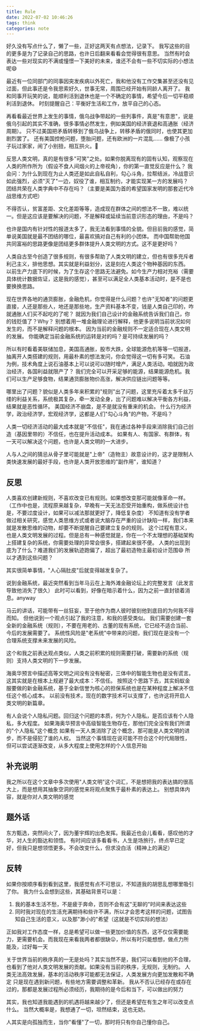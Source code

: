 ```yaml
---
title: Rule
date: 2022-07-02 10:46:26
tags: think
categories: note
---
```

好久没有写点什么了，懒了一些，正好这两天有点想法，记录下。
我写这些的目的更多是为了记录自己的思路，也许日后翻来看看会觉得很有意思。
当然有时会表达一些对现实的不满或憧憬一下美好的未来，谁还不会有一些不切实际的小想法呢😄

最近有一位同部门的同事因突发疾病以外死亡，我和他没有工作交集甚至还没有见过面，但此事还是令我思索好久，世事无常，周围已经开始有同龄人离开了。
我和同事开玩笑的说，能顺利活到退休也是一个不确定的事情，希望今后一切平稳顺利活到退休。
时刻提醒自己：平衡好生活和工作，放平自己的心态。

再看看最近世界上发生的事情，俄乌战争带起的一些列事件，真是"有意思"，说是俄乌引起的其实不准确，很多事情必然发生，例如美国的经济衰退和高通胀（经济周期）。
只不过美国把矛盾转移到了俄乌战争上，转移矛盾的俄同时，也使其更加剧烈罢了。 还有美国控枪问题，堕胎问题，还有欧洲的一片混乱......
像极了小孩子玩过家家，闹了小别扭，相互拱火。🤭

<!-- more -->

反思人类文明，真的是有很多"可笑"之处。如果你脱离现有的固有认知，观察现在人类的所作所为（假设不食人间烟火的上帝视角），你的第一直觉反应是什么？
我会问：为什么到现在为止人类还是如此自私自利，勾心斗角，拉帮结派，冷战意识如此强烈，必须"灭了"一边，奴役了谁，相互制约，才能实现某一方的发展吗？
团结共荣在人类字典中不存在吗？（主要是美国为首的希望国家发明的那套近代冷战思维方式吧）

不得否认，贫富差距、文化差距等等，造成现在群体之间的想法不一致，难以统一。但是这应该是要解决的问题，不是解释或延续当前意识形态的理由，不是吗？

也许是国内有针对性的报道太多了，我无法看到事情的全貌。但目前我的感觉，简单说美国就是最不团结的哪位，最喜欢搞对自己有利的小团体。
而中国帮助他国共同富裕的思路更像是团结更多群体提升人类文明的方式。这不是更好吗？

人类自古至今创造了很多规则，有很多帮助了人类文明的建立，但也有很多充斥者利己主义，排他思想。其实就是利益划分，这是刻在人类这个物种基因的东西。
以前生产力底下的时候，为了生存这个思路无法避免。如今生产力相对充裕（需要具体统计数据佐证，这是我的感觉），甚至可以满足全人类基本活动时，是不是也要换换思路。

现在世界各地的通货膨胀，金融危机，你觉得是什么问题？也许"无知者"的问题更直接，人还是那些人，地还是那些地，生产资料基本不变，钱是人类自己印的，咋就通胀人们买不起吃的了呢？
就因为我们自己设计的金融系统告诉我们自己，你的钱贬值了？Why？ 别想着用一堆金融理论进行解释，他更多说明当前状况如何发生的，而不是解释问题的根本。
因为当前的金融规则不一定适合现在人类文明的发展。 你能确定当前金融系统的运转是对的吗？是可持续发展的吗？

所以有时看着美联储加息，美国高通胀，股市大跌，全球能源危机等等一切报道，抽离开人类搭建的规则，用最朴素的想法发问，你会觉得这一切有多可笑。
石油为例，技术角度上说石油基本上可以说可以随时增产，满足人类活动。咱就因为政治经济，各国利益就限产了？
我们完全可以开采足够的能源，结果能源危机。我们可以生产足够食物，结果通货膨胀物价高涨，解决供应链出问题等等。

哪里出了问题？貌似是人类多年来积累的"规则"出了问题，这里充斥着太多千丝万缕的利益关系，系统极其复杂，牵一发动全身，出了问题难以解决平衡各方利益，结果就是恶性循环。
美国经济不崩盘，是不是就没有重来的机会。
什么行为经济学，政治经济学，宏观经济学，这都是人们"勾心斗角"的产物，不是吗？

人类一切经济活动的最大成本就是"不信任"，我在通过各种手段来消除我们自己创造（基因里带的）不信任，也在提升活动成本。
如果有人、有国家、有群体，有一天可以解决这个问题，也许是人类文明的一大进步。

人与人之间的猜忌从骨子里可能就是"上帝"（造物主）故意设计的，这才是限制人类快速发展的最好手段，也许是人类开放思维的"副作用"，谁知道？

## 反思
人类喜欢创建新规则，不喜欢改变已有规则。如果想改变那可能就像革命一样。
（工作中也是，流程原来越复杂，早晚有一天无法忍受开始重构，做系统设计也是，不要过度设计，如果可以减法那就更好了，降低复杂度）
不知道有没有学者做过相关研究，感觉人类思维方式或者说大脑存在严重的设计缺陷一样，我们本来就是发散思维的动物，却要不断提醒自己要建立复杂的规则。
这个过程有意义，也是人类文明发展的过程。但是总有一种感觉就是，你在一个不太理想的基础架构上搭建复杂的系统，你需要处理的异常会很多，搭建起来很不便。
人类的出现到底为了什么？难道我们的发展轨迹跑偏了，超出了最初造物主最初设计范围😄 所以才遇到这些问题？

其实很简单事情，"人心隔肚皮"后就变得越发复杂了。

说到金融系统，最近突然看到当年马云在上海外滩金融论坛上的完整发言（此发言导致他消失了很久）
此时可以看到，好像在暗示着什么，因为之前一直封锁着消息。anyway

马云的讲话，可能带有一丝狂妄，至于他作为商人彼时彼刻他到底目的为何我不得而知。
但他说到一个观点引起了我的注意，和我的感受类似。
我们需要创建一套全新的金融系统（规则），不要在用老的、古董的现有系统，它已经不适合当前、今后的发展需要了。
系统性风险是"老系统"中带来的问题，我们现在是没有一个合理系统支撑未来发展的风险。

这个和我之前表达观点类似，人类之前积累的规则需要打破，需要新的系统（规则）支持人类文明的下一步发展。

海奥华预言中描述高等文明之间没有没有秘密，三体中的智能生物也是没有谎言。这其实就是在根本上规避了最大成本：不信任。
按照这个思路下去，其实蚂蚁金服要做的新金融系统，基于全新信誉为核心的担保系统也是在某种程度上解决不信任这个核心成本。
以前没有技术，现在的数字技术可以支撑了，也许这将开启人类文明的新篇章。

有人会说个人隐私问题。回归这个问题的本质，何为个人隐私，是否应该有个人隐私，多大程度。
如果海奥华预言中高级智能生物存在，那他们完全没有我们所谓的"个人隐私"这个概念
如果有一天人类消除了这个概念，那可能是人类文明的进步，而不是侵犯了谁的人权。
当然这个事情现在说可能不符合这个时代局限性，但可以尝试逐渐改变，从多大程度上使用怎样的个人信息开始

## 补充说明
我之所以在这个文章中多次使用"人类文明"这个词汇，不是想把我的表达搞的很高大上，而是想用其抽象空洞的感觉来将观点聚焦于最朴素的表达上。
别想具体内容，就是你对人类文明的感觉

## 题外话 
东方甄选，突然间火了，因为董宇辉的出色发挥。我最近也会儿看看，感叹他的才华，对人生的豁达和领悟。
有时间应该多看看书，人生是场旅行，终点早已定好，但我只是想领悟更多。不会改变什么，但求没白活（精神上的满足）

## 反转
如果你按顺序看到看到这里，我感觉有点不可思议，不知道我的胡思乱想哪里吸引了你。
我为什么会想到这些，其基础背景可以是：
1. 我的基本生活不愁，不是疲于奔命，否则不会有这"无聊的"时间来表达这些
2. 同时我对现在的生活充满期待和些许不满，所以才会思考这样的问题，试图告知自己生活的意义，以及那"渺小的"希望（这就是不切实际的想法）

正如我对工作态度一样，总是希望可以做一些更加价值的东西，这不仅仅需要能力，更需要机会。而我现在来看我两者都很缺😛，所以有时只能想想，做点力所能及，过好每一天

关于世界当前的秩序真的一无是处吗？其实当然不是，我们可以看到他的不合理，也看到了他对人类文明发展的贡献。如果没有当前的秩序，无规则，无制约。
人类无法高效发展，基本的活动秩序可能都无法保证，人类发展方向更加发散和不确定
只是现在遇到新问题，有些地方需要调整和革新。
我从不否认已经存在或存在过的，那都是发展过程所必须经历，我期待的是今后和当下，可以做出的努力

其实，我也知道我能遇到的机遇将越来越少了，但还是希望在有生之年可以改变点什么。
当然大概率是，我想通了一切，坦然结束，这也无妨。

人其实是向孤独而生，当你"看懂"了一切，那时将只有你自己懂你自己。